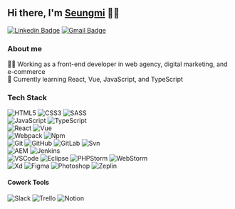 ## Hi there, I'm [Seungmi](https://github.com/seungmidev) 🙋‍♀️
[![Linkedin Badge](https://img.shields.io/badge/-seungmidev-blue?style=flat-square&logo=Linkedin&logoColor=white&link=https://www.linkedin.com/in/seungmidev/)](https://www.linkedin.com/in/seungmidev/) [![Gmail Badge](https://img.shields.io/badge/-seungmilee.dev@gmail.com-c14438?style=flat-square&logo=Gmail&logoColor=white&link=mailto:seungmilee.dev@gmail.com)](mailto:seungmilee.dev@gmail.com)

### About me
👩‍💻 Working as a front-end developer in web agency, digital marketing, and e-commerce<br>
🌱 Currently learning React, Vue, JavaScript, and TypeScript<br>

### Tech Stack
![HTML5](https://img.shields.io/badge/HTML5-E34F26.svg?&style=flat&logo=html5&logoColor=white)&nbsp;![CSS3](https://img.shields.io/badge/CSS3-%231572B6.svg?&style=flat&logo=css3&logoColor=white)&nbsp;![SASS](https://img.shields.io/badge/Sass-CC6699?style=flat&logo=Sass&logoColor=white)&nbsp;<br>
![JavaScript](https://img.shields.io/badge/Javascript-F7DF1E?style=flat&logo=Javascript&logoColor=white)&nbsp;![TypeScript](https://img.shields.io/badge/TYPESCRIPT-%23007ACC.svg?&style=flat&logo=typescript&logoColor=white)&nbsp;<br>
![React](https://img.shields.io/badge/React-61DAFB?style=flat&logo=React&logoColor=white)&nbsp;![Vue](https://img.shields.io/badge/Vue.js-35495E?style=flat&logo=vue.js&logoColor=4FC08D)&nbsp;<br>
![Webpack](https://img.shields.io/badge/Webpack-8DD6F9?style=flat&logo=Webpack&logoColor=white)&nbsp;![Npm](https://img.shields.io/badge/npm-CB3837?style=flat&logo=npm&logoColor=white)&nbsp;<br>
![Git](https://img.shields.io/badge/GIT-%23F05033.svg?&style=flat&logo=git&logoColor=white)&nbsp;![GitHub](https://img.shields.io/badge/GITHUB-%23121011.svg?&style=flat&logo=github&logoColor=white)&nbsp;![GitLab](https://img.shields.io/badge/GITLAB-%23181717.svg?&style=flat&logo=gitlab&logoColor=white)&nbsp;![Svn](https://img.shields.io/badge/Svn-809CC9?style=flat&logo=Subversion&logoColor=white)&nbsp;<br>
![AEM](https://img.shields.io/badge/AEM-FF0000?style=flat&logo=Adobe&logoColor=white)&nbsp;![Jenkins](https://img.shields.io/badge/Jenkins-D24939?style=flat&logo=Jenkins&logoColor=white)&nbsp;<br>
![VSCode](https://img.shields.io/badge/VSCODE-007ACC.svg?&style=flat&logo=visual-studio-code)&nbsp;![Eclipse](https://img.shields.io/badge/ECLIPSE-2C2255.svg?&style=flat&logo=eclipse)&nbsp;![PHPStorm](http://img.shields.io/badge/-PHPStorm-181717?style=flat&logo=phpstorm&logoColor=white)&nbsp;![WebStorm](https://img.shields.io/badge/WebStorm-000000?style=flat&logo=WebStorm&logoColor=white)&nbsp;<br>
![Xd](https://img.shields.io/badge/Adobe%20XD-470137?style=flat&logo=Adobe%20XD&logoColor=#FF61F6)&nbsp;![Figma](https://img.shields.io/badge/Figma-F24E1E?style=flat&logo=figma&logoColor=white)&nbsp;![Photoshop](https://img.shields.io/badge/Photoshop-31A8FF?style=flat&logo=Adobe%20Photoshop&logoColor=black)&nbsp;![Zeplin](https://aleen42.github.io/badges/src/zeplin.svg)&nbsp;

#### Cowork Tools
![Slack](https://img.shields.io/badge/Slack-4A154B?style=flat&logo=slack&logoColor=white)&nbsp;![Trello](https://img.shields.io/badge/Trello-0052CC?style=flat&logo=trello&logoColor=white)&nbsp;![Notion](https://img.shields.io/badge/Notion-000000?style=flat&logo=notion&logoColor=white)&nbsp;


